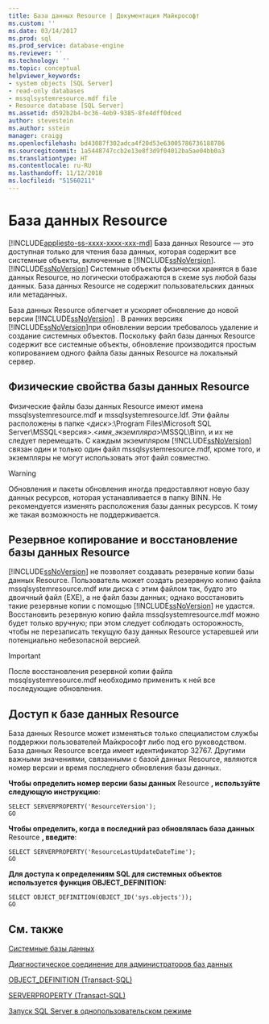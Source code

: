 ```yaml
---
title: База данных Resource | Документация Майкрософт
ms.custom: ''
ms.date: 03/14/2017
ms.prod: sql
ms.prod_service: database-engine
ms.reviewer: ''
ms.technology: ''
ms.topic: conceptual
helpviewer_keywords:
- system objects [SQL Server]
- read-only databases
- mssqlsystemresource.mdf file
- Resource database [SQL Server]
ms.assetid: d592b2b4-bc36-4eb9-9385-8fe4dff0dced
author: stevestein
ms.author: sstein
manager: craigg
ms.openlocfilehash: bd43087f302adca4f20d53e63005786736188786
ms.sourcegitcommit: 1a5448747ccb2e13e8f3d9f04012ba5ae04bb0a3
ms.translationtype: HT
ms.contentlocale: ru-RU
ms.lasthandoff: 11/12/2018
ms.locfileid: "51560211"
---
```

# <a name="resource-database"></a>База данных Resource
[!INCLUDE[appliesto-ss-xxxx-xxxx-xxx-md](../../includes/appliesto-ss-xxxx-xxxx-xxx-md.md)]
  База данных Resource — это доступная только для чтения база данных, которая содержит все системные объекты, включенные в [!INCLUDE[ssNoVersion](../../includes/ssnoversion-md.md)]. [!INCLUDE[ssNoVersion](../../includes/ssnoversion-md.md)] Системные объекты физически хранятся в базе данных Resource, но логически отображаются в схеме sys любой базы данных. База данных Resource не содержит пользовательских данных или метаданных.  
  
 База данных Resource облегчает и ускоряет обновление до новой версии [!INCLUDE[ssNoVersion](../../includes/ssnoversion-md.md)] . В ранних версиях [!INCLUDE[ssNoVersion](../../includes/ssnoversion-md.md)]при обновлении версии требовалось удаление и создание системных объектов. Поскольку файл базы данных Resource содержит все системные объекты, обновление производится простым копированием одного файла базы данных Resource на локальный сервер.  
  
## <a name="physical-properties-of-resource"></a>Физические свойства базы данных Resource  
 Физические файлы базы данных Resource имеют имена mssqlsystemresource.mdf и mssqlsystemresource.ldf. Эти файлы расположены в папке \<*диск*>:\Program Files\Microsoft SQL Server\MSSQL\<версия>.\<*имя_экземпляра*>\MSSQL\Binn\, и их не следует перемещать. С каждым экземпляром [!INCLUDE[ssNoVersion](../../includes/ssnoversion-md.md)] связан один и только один файл mssqlsystemresource.mdf, кроме того, и экземпляры не могут использовать этот файл совместно.  
  
> [!WARNING]  
>  Обновления и пакеты обновления иногда предоставляют новую базу данных ресурсов, которая устанавливается в папку BINN. Не рекомендуется изменять расположения базы данных ресурсов. К тому же такая возможность не поддерживается.  
  
## <a name="backing-up-and-restoring-the-resource-database"></a>Резервное копирование и восстановление базы данных Resource  
 [!INCLUDE[ssNoVersion](../../includes/ssnoversion-md.md)] не позволяет создавать резервные копии базы данных Resource. Пользователь может создать резервную копию файла mssqlsystemresource.mdf или диска с этим файлом так, будто это двоичный файл (EXE), а не файл базы данных; однако восстановить такие резервные копии с помощью [!INCLUDE[ssNoVersion](../../includes/ssnoversion-md.md)] не удастся. Восстановить резервную копию файла mssqlsystemresource.mdf можно будет только вручную; при этом следует соблюдать осторожность, чтобы не перезаписать текущую базу данных Resource устаревшей или потенциально небезопасной версией.  
  
> [!IMPORTANT]  
>  После восстановления резервной копии файла mssqlsystemresource.mdf необходимо применить к ней все последующие обновления.  
  
## <a name="accessing-the-resource-database"></a>Доступ к базе данных Resource  
 База данных Resource может изменяться только специалистом службы поддержки пользователей Майкрософт либо под его руководством. База данных Resource всегда имеет идентификатор 32767. Другими важными значениями, связанными с базой данных Resource, являются номер версии и время последнего обновления базы данных.  
  
 **Чтобы определить номер версии базы данных** Resource **, используйте следующую инструкцию**:  
  
```  
SELECT SERVERPROPERTY('ResourceVersion');  
GO  
```  
  
 **Чтобы определить, когда в последний раз обновлялась база данных** Resource **, введите**:  
  
```  
SELECT SERVERPROPERTY('ResourceLastUpdateDateTime');  
GO  
```  
  
 **Для доступа к определениям SQL для системных объектов используется функция OBJECT_DEFINITION:**  
  
```  
SELECT OBJECT_DEFINITION(OBJECT_ID('sys.objects'));  
GO  
```  
  
## <a name="related-content"></a>См. также  
 [Системные базы данных](../../relational-databases/databases/system-databases.md)  
  
 [Диагностическое соединение для администраторов баз данных](../../database-engine/configure-windows/diagnostic-connection-for-database-administrators.md)  
  
 [OBJECT_DEFINITION (Transact-SQL)](../../t-sql/functions/object-definition-transact-sql.md)  
  
 [SERVERPROPERTY (Transact-SQL)](../../t-sql/functions/serverproperty-transact-sql.md)  
  
 [Запуск SQL Server в однопользовательском режиме](../../database-engine/configure-windows/start-sql-server-in-single-user-mode.md)  
  
  
